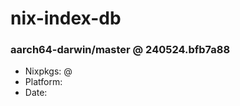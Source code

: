 # nix-index-db
### aarch64-darwin/master @ 240524.bfb7a88
- Nixpkgs: @[](https://github.com/NixOS/nixpkgs/commit/bfb7a882678e518398ce9a31a881538679f6f092)
- Platform: 
- Date: 
